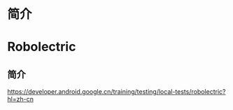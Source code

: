 # 简介
<!-- TODO -->


# Robolectric
## 简介
https://developer.android.google.cn/training/testing/local-tests/robolectric?hl=zh-cn
